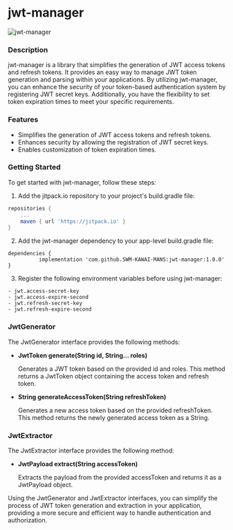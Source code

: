 # jwt-manager

![jwt-manager](https://socialify.git.ci/SWM-KAWAI-MANS/jwt-manager/image?description=1&descriptionEditable=&font=Raleway&language=1&name=1&owner=1&pattern=Floating%20Cogs&stargazers=1&theme=Light)

### Description
jwt-manager is a library that simplifies the generation of JWT access tokens and refresh tokens. It provides an easy way to manage JWT token generation and parsing within your applications. By utilizing jwt-manager, you can enhance the security of your token-based authentication system by registering JWT secret keys. Additionally, you have the flexibility to set token expiration times to meet your specific requirements.

### Features
- Simplifies the generation of JWT access tokens and refresh tokens.
- Enhances security by allowing the registration of JWT secret keys.
- Enables customization of token expiration times.

### Getting Started
To get started with jwt-manager, follow these steps:

1. Add the jitpack.io repository to your project's build.gradle file:
```gradle
repositories {
    ...
    maven { url 'https://jitpack.io' }
}
```

2. Add the jwt-manager dependency to your app-level build.gradle file:
```
dependencies {
	      implementation 'com.github.SWM-KAWAI-MANS:jwt-manager:1.0.0'
}
```

3. Register the following environment variables before using jwt-manager:

```
- jwt.access-secret-key
- jwt.access-expire-second
- jwt.refresh-secret-key
- jwt.refresh-expire-second
```

### JwtGenerator
The JwtGenerator interface provides the following methods:

- **JwtToken generate(String id, String... roles)**

  Generates a JWT token based on the provided id and roles. This method returns a JwtToken object containing the access token and refresh token.

- **String generateAccessToken(String refreshToken)**

  Generates a new access token based on the provided refreshToken. This method returns the newly generated access token as a String.

### JwtExtractor
The JwtExtractor interface provides the following method:

- **JwtPayload extract(String accessToken)**
  
  Extracts the payload from the provided accessToken and returns it as a JwtPayload object.

Using the JwtGenerator and JwtExtractor interfaces, you can simplify the process of JWT token generation and extraction in your application, providing a more secure and efficient way to handle authentication and authorization.
